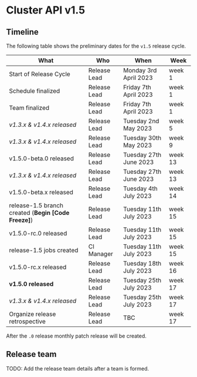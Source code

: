 # Cluster API v1.5

## Timeline

The following table shows the preliminary dates for the `v1.5` release cycle.

| **What**                                             | **Who**      | **When**                   | **Week** |
|------------------------------------------------------|--------------|----------------------------|----------|
| Start of Release Cycle                               | Release Lead | Monday 3rd April 2023      | week 1   |
| Schedule finalized                                   | Release Lead | Friday 7th April 2023      | week 1   |
| Team finalized                                       | Release Lead | Friday 7th April 2023      | week 1   |
| *v1.3.x & v1.4.x released*                           | Release Lead | Tuesday 2nd May 2023       | week 5   |
| *v1.3.x & v1.4.x released*                           | Release Lead | Tuesday 30th May 2023      | week 9   |
| v1.5.0-beta.0 released                               | Release Lead | Tuesday 27th June 2023     | week 13  |
| *v1.3.x & v1.4.x released*                           | Release Lead | Tuesday 27th June 2023     | week 13  |
| v1.5.0-beta.x released                               | Release Lead | Tuesday 4th July 2023      | week 14  |
| release-1.5 branch created (**Begin [Code Freeze]**) | Release Lead | Tuesday 11th July 2023     | week 15  |
| v1.5.0-rc.0 released                                 | Release Lead | Tuesday 11th July 2023     | week 15  |
| release-1.5 jobs created                             | CI Manager   | Tuesday 11th July 2023     | week 15  |
| v1.5.0-rc.x released                                 | Release Lead | Tuesday 18th July 2023     | week 16  |
| **v1.5.0 released**                                  | Release Lead | Tuesday 25th July 2023     | week 17  |
| *v1.3.x & v1.4.x released*                           | Release Lead | Tuesday 25th July 2023     | week 17  |
| Organize release retrospective                       | Release Lead | TBC                        | week 17  |

After the `.0` release monthly patch release will be created.

## Release team

TODO: Add the release team details after a team is formed.